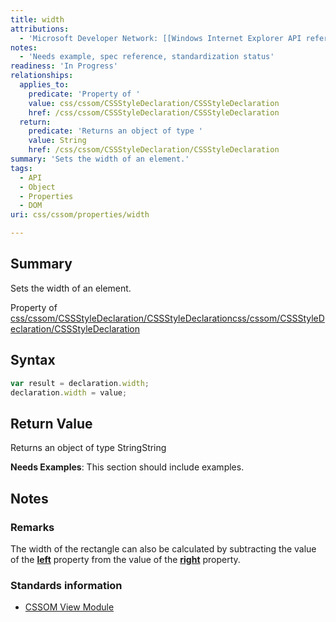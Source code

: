```yaml
---
title: width
attributions:
  - 'Microsoft Developer Network: [[Windows Internet Explorer API reference](http://msdn.microsoft.com/en-us/library/ie/hh828809%28v=vs.85%29.aspx) Article]'
notes:
  - 'Needs example, spec reference, standardization status'
readiness: 'In Progress'
relationships:
  applies_to:
    predicate: 'Property of '
    value: css/cssom/CSSStyleDeclaration/CSSStyleDeclaration
    href: /css/cssom/CSSStyleDeclaration/CSSStyleDeclaration
  return:
    predicate: 'Returns an object of type '
    value: String
    href: /css/cssom/CSSStyleDeclaration/CSSStyleDeclaration
summary: 'Sets the width of an element.'
tags:
  - API
  - Object
  - Properties
  - DOM
uri: css/cssom/properties/width

---
```

## <span>Summary</span>

Sets the width of an element.

Property of [css/cssom/CSSStyleDeclaration/CSSStyleDeclaration](/css/cssom/CSSStyleDeclaration/CSSStyleDeclaration)[css/cssom/CSSStyleDeclaration/CSSStyleDeclaration](/css/cssom/CSSStyleDeclaration/CSSStyleDeclaration)

## <span>Syntax</span>

``` js
var result = declaration.width;
declaration.width = value;
```

## <span>Return Value</span>

Returns an object of type StringString

**Needs Examples**: This section should include examples.

## <span>Notes</span>

### <span>Remarks</span>

The width of the rectangle can also be calculated by subtracting the value of the [**left**](/css/properties/left) property from the value of the [**right**](/css/properties/right) property.

### <span>Standards information</span>

-   [CSSOM View Module](http://go.microsoft.com/fwlink/p/?linkid=199793)

